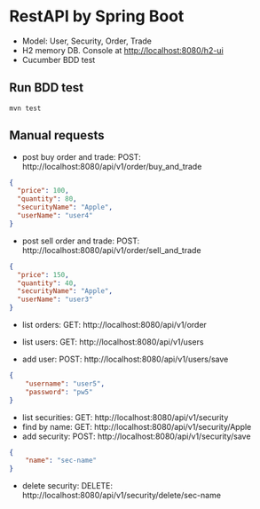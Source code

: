 # RestAPI by Spring Boot

* Model: User, Security, Order, Trade
* H2 memory DB. Console at <http://localhost:8080/h2-ui>
* Cucumber BDD test

## Run BDD test

```
mvn test
```

## Manual requests

* post buy order and trade: POST: http://localhost:8080/api/v1/order/buy_and_trade

```json
{
  "price": 100,
  "quantity": 80,
  "securityName": "Apple",
  "userName": "user4"
}
```

* post sell order and trade: POST: http://localhost:8080/api/v1/order/sell_and_trade

```json
{
  "price": 150,
  "quantity": 40,
  "securityName": "Apple",
  "userName": "user3"
}
```
* list orders: GET: http://localhost:8080/api/v1/order

* list users: GET: http://localhost:8080/api/v1/users

* add user: POST: http://localhost:8080/api/v1/users/save

```json
{
    "username": "user5",
    "password": "pw5"
}
```

* list securities: GET: http://localhost:8080/api/v1/security
* find by name: GET: http://localhost:8080/api/v1/security/Apple
* add security: POST: http://localhost:8080/api/v1/security/save

```json
{
    "name": "sec-name"
}
```

* delete security: DELETE: http://localhost:8080/api/v1/security/delete/sec-name